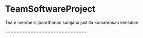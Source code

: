 # TeamSoftwareProject

Team members
janarthanan
sulojana
justilla
kumareasan
kenselan

=============================